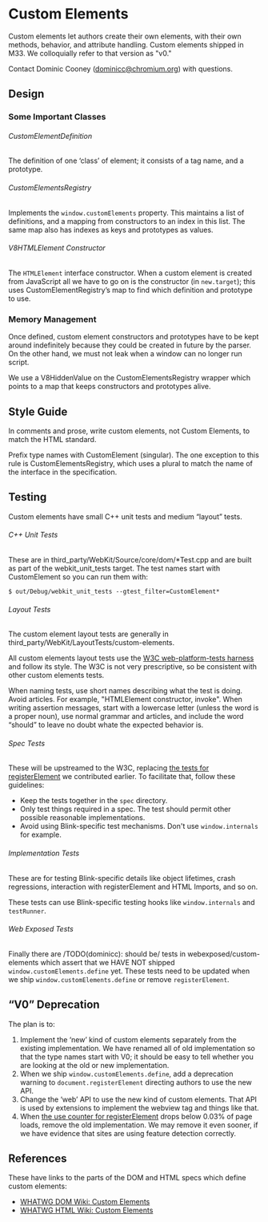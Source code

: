 # Custom Elements

Custom elements let authors create their own elements, with their own
methods, behavior, and attribute handling. Custom elements shipped in
M33. We colloquially refer to that version as "v0."

Contact Dominic Cooney
([dominicc@chromium.org](mailto:dominicc@chromium.org)) with
questions.

## Design

### Some Important Classes

###### CustomElementDefinition

The definition of one &lsquo;class&rsquo; of element; it consists of a
tag name, and a prototype.

###### CustomElementsRegistry

Implements the `window.customElements` property. This maintains a list
of definitions, and a mapping from constructors to an index in this
list. The same map also has indexes as keys and prototypes as values.

###### V8HTMLElement Constructor

The `HTMLElement` interface constructor. When a custom element is
created from JavaScript all we have to go on is the constructor (in
`new.target`); this uses CustomElementRegistry&rsquo;s map to find
which definition and prototype to use.

### Memory Management

Once defined, custom element constructors and prototypes have to be
kept around indefinitely because they could be created in future by
the parser. On the other hand, we must not leak when a window can no
longer run script.

We use a V8HiddenValue on the CustomElementsRegistry wrapper which
points to a map that keeps constructors and prototypes alive.

## Style Guide

In comments and prose, write custom elements, not Custom Elements, to
match the HTML standard.

Prefix type names with CustomElement (singular). The one exception to
this rule is CustomElementsRegistry, which uses a plural to match the
name of the interface in the specification.

## Testing

Custom elements have small C++ unit tests and medium
&ldquo;layout&rdquo; tests.

###### C++ Unit Tests

These are in third_party/WebKit/Source/core/dom/*Test.cpp and are
built as part of the webkit_unit_tests target. The test names start
with CustomElement so you can run them with:

    $ out/Debug/webkit_unit_tests --gtest_filter=CustomElement*

###### Layout Tests

The custom element layout tests are generally in
third_party/WebKit/LayoutTests/custom-elements.

All custom elements layout tests use the [W3C web-platform-tests
harness](http://testthewebforward.org/docs/) and follow its style. The
W3C is not very prescriptive, so be consistent with other custom
elements tests.

When naming tests, use short names describing what the test is doing.
Avoid articles. For example, "HTMLElement constructor, invoke". When
writing assertion messages, start with a lowercase letter (unless the
word is a proper noun), use normal grammar and articles, and include
the word &ldquo;should&rdquo; to leave no doubt whate the expected
behavior is.

###### Spec Tests

These will be upstreamed to the W3C, replacing [the tests for
registerElement](https://github.com/w3c/web-platform-tests/commits/master/custom-elements)
we contributed earlier. To facilitate that, follow these guidelines:

* Keep the tests together in the `spec` directory.
* Only test things required in a spec. The test should permit other
  possible reasonable implementations.
* Avoid using Blink-specific test mechanisms. Don't use
  `window.internals` for example.

###### Implementation Tests

These are for testing Blink-specific details like object lifetimes,
crash regressions, interaction with registerElement and HTML Imports,
and so on.

These tests can use Blink-specific testing hooks like
`window.internals` and `testRunner`.

###### Web Exposed Tests

Finally there are /TODO(dominicc): should be/ tests in
webexposed/custom-elements which assert that we HAVE NOT shipped
`window.customElements.define` yet. These tests need to be updated
when we ship `window.customElements.define` or remove
`registerElement`.

## &ldquo;V0&rdquo; Deprecation

The plan is to:

1. Implement the &lsquo;new&rsquo; kind of custom elements separately
   from the existing implementation. We have renamed all of old
   implementation so that the type names start with V0; it should be
   easy to tell whether you are looking at the old or new
   implementation.
1. When we ship `window.customElements.define`, add a deprecation
   warning to `document.registerElement` directing authors to use the
   new API.
1. Change the &lsquo;web&rsquo; API to use the new kind of custom
   elements. That API is used by extensions to implement the webview
   tag and things like that.
1. When [the use counter for
   registerElement](https://www.chromestatus.com/metrics/feature/timeline/popularity/457)
   drops below 0.03% of page loads, remove the old implementation. We
   may remove it even sooner, if we have evidence that sites are using
   feature detection correctly.

## References

These have links to the parts of the DOM and HTML specs which define
custom elements:

* [WHATWG DOM Wiki: Custom Elements](https://github.com/whatwg/dom/wiki#custom-elements)
* [WHATWG HTML Wiki: Custom Elements](https://github.com/whatwg/html/wiki#custom-elements)
